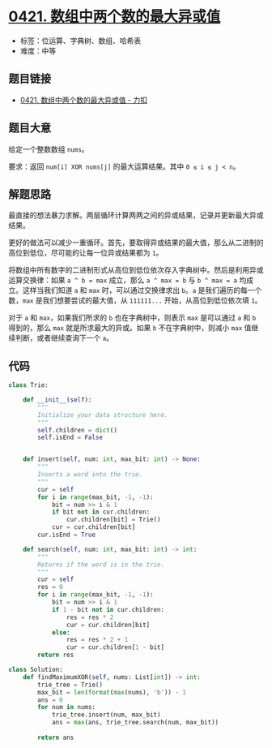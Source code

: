 # [0421. 数组中两个数的最大异或值](https://leetcode.cn/problems/maximum-xor-of-two-numbers-in-an-array/)

- 标签：位运算、字典树、数组、哈希表
- 难度：中等

## 题目链接

- [0421. 数组中两个数的最大异或值 - 力扣](https://leetcode.cn/problems/maximum-xor-of-two-numbers-in-an-array/)

## 题目大意

给定一个整数数组 `nums`。

要求：返回 `num[i] XOR nums[j]` 的最大运算结果。其中 `0 ≤ i ≤ j < n`。

## 解题思路

最直接的想法暴力求解。两层循环计算两两之间的异或结果，记录并更新最大异或结果。

更好的做法可以减少一重循环。首先，要取得异或结果的最大值，那么从二进制的高位到低位，尽可能的让每一位异或结果都为 `1`。

将数组中所有数字的二进制形式从高位到低位依次存入字典树中。然后是利用异或运算交换律：如果 `a ^ b = max` 成立，那么 `a ^ max = b` 与 `b ^ max = a` 均成立。这样当我们知道 `a` 和 `max` 时，可以通过交换律求出 `b`。`a` 是我们遍历的每一个数，`max` 是我们想要尝试的最大值，从 `111111...` 开始，从高位到低位依次填 `1`。

对于 `a` 和 `max`，如果我们所求的 `b` 也在字典树中，则表示 `max` 是可以通过 `a` 和 `b` 得到的，那么 `max` 就是所求最大的异或。如果 `b` 不在字典树中，则减小 `max` 值继续判断，或者继续查询下一个 `a`。

## 代码

```python
class Trie:

    def __init__(self):
        """
        Initialize your data structure here.
        """
        self.children = dict()
        self.isEnd = False


    def insert(self, num: int, max_bit: int) -> None:
        """
        Inserts a word into the trie.
        """
        cur = self
        for i in range(max_bit, -1, -1):
            bit = num >> i & 1
            if bit not in cur.children:
                cur.children[bit] = Trie()
            cur = cur.children[bit]
        cur.isEnd = True

    def search(self, num: int, max_bit: int) -> int:
        """
        Returns if the word is in the trie.
        """
        cur = self
        res = 0
        for i in range(max_bit, -1, -1):
            bit = num >> i & 1
            if 1 - bit not in cur.children:
                res = res * 2
                cur = cur.children[bit]
            else:
                res = res * 2 + 1
                cur = cur.children[1 - bit]
        return res

class Solution:
    def findMaximumXOR(self, nums: List[int]) -> int:
        trie_tree = Trie()
        max_bit = len(format(max(nums), 'b')) - 1
        ans = 0
        for num in nums:
            trie_tree.insert(num, max_bit)
            ans = max(ans, trie_tree.search(num, max_bit))
            
        return ans
```



